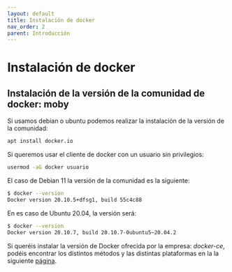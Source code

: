```yaml
---
layout: default
title: Instalación de docker
nav_order: 2
parent: Introducción
---
```

# Instalación de docker

## Instalación de la versión de la comunidad de docker: moby

Si usamos debian o ubuntu podemos realizar la instalación de la versión de la comunidad:

```bash
apt install docker.io
```

Si queremos usar el cliente de docker con un usuario sin privilegios:

```bash
usermod -aG docker usuario
```

El caso de Debian 11 la versión de la comunidad es la siguiente:

```bash
$ docker --version
Docker version 20.10.5+dfsg1, build 55c4c88
```

En es caso de Ubuntu 20.04, la versión será:

```bash
$ docker --version
Docker version 20.10.7, build 20.10.7-0ubuntu5~20.04.2
```

Si queréis instalar la versión de Docker ofrecida por la empresa: *docker-ce*, podéis encontrar los distintos métodos y las distintas plataformas en la  la siguiente [página](https://docs.docker.com/get-docker/).
